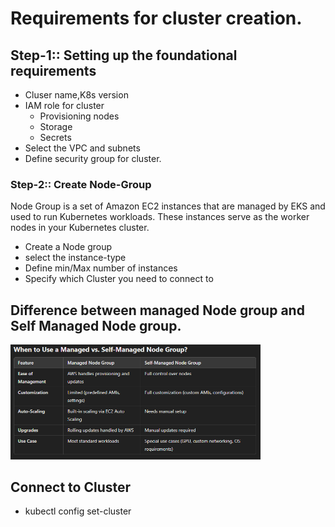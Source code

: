 # Requirements for cluster creation.

## Step-1:: Setting up the foundational requirements
- Cluser name,K8s version
- IAM role for cluster
    - Provisioning nodes
    - Storage
    - Secrets
- Select the VPC and subnets
- Define security group for cluster.

### Step-2:: Create Node-Group
Node Group is a set of Amazon EC2 instances that are managed by EKS and used to run Kubernetes workloads. 
These instances serve as the worker nodes in your Kubernetes cluster.
- Create a Node group
- select the instance-type
- Define min/Max number of instances
- Specify which Cluster you need to connect to

## Difference between managed Node group and Self Managed Node group.
<img src="NodeGroups.png" alt="My Image" width="400">

## Connect to Cluster
- kubectl config set-cluster
